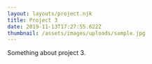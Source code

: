 ```yaml
---
layout: layouts/project.njk
title: Project 3
date: 2019-11-13T17:27:55.622Z
thumbnail: /assets/images/uploads/sample.jpg
---
```

Something about project 3.
